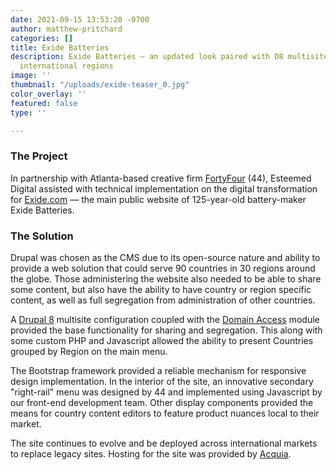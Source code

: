 ```yaml
---
date: 2021-09-15 13:53:20 -0700
author: matthew-pritchard
categories: []
title: Exide Batteries
description: Exide Batteries — an updated look paired with D8 multisite serving 30
  international regions
image: ''
thumbnail: "/uploads/exide-teaser_0.jpg"
color_overlay: ''
featured: false
type: ''

---
```

### The Project

In partnership with Atlanta-based creative firm [FortyFour](http://fortyfour.com/) (44), Esteemed Digital assisted with technical implementation on the digital transformation for [Exide.com](http://www.exide.com/) — the main public website of 125-year-old battery-maker Exide Batteries.

### The Solution

Drupal was chosen as the CMS due to its open-source nature and ability to provide a web solution that could serve 90 countries in 30 regions around the globe. Those administering the website also needed to be able to share some content, but also have the ability to have country or region specific content, as well as full segregation from administration of other countries. 

A [Drupal 8](http://drupal.org/) multisite configuration coupled with the [Domain Access](https://www.drupal.org/project/domain) module provided the base functionality for sharing and segregation. This along with some custom PHP and Javascript allowed the ability to present Countries grouped by Region on the main menu.

The Bootstrap framework provided a reliable mechanism for responsive design implementation. In the interior of the site, an innovative secondary "right-rail" menu was designed by 44 and implemented using Javascript by our front-end development team. Other display components provided the means for country content editors to feature product nuances local to their market.

The site continues to evolve and be deployed across international markets to replace legacy sites. Hosting for the site was provided by [Acquia](http://www.acquia.com/).